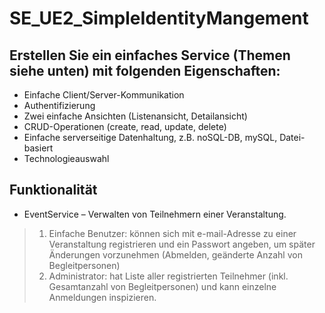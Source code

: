 # SE_UE2_SimpleIdentityMangement
## Erstellen Sie ein einfaches Service (Themen siehe unten) mit folgenden Eigenschaften:
- Einfache Client/Server-Kommunikation
- Authentifizierung
- Zwei einfache Ansichten (Listenansicht, Detailansicht)
- CRUD-Operationen (create, read, update, delete)
- Einfache serverseitige Datenhaltung, z.B. noSQL-DB, mySQL, Datei-basiert
- Technologieauswahl
## Funktionalität
- EventService – Verwalten von Teilnehmern einer Veranstaltung.
> 1. Einfache Benutzer: können sich mit e-mail-Adresse zu einer Veranstaltung registrieren und ein
Passwort angeben, um später Änderungen vorzunehmen (Abmelden, geänderte Anzahl von Begleitpersonen)
> 2. Administrator: hat Liste aller registrierten Teilnehmer (inkl. Gesamtanzahl von Begleitpersonen)
und kann einzelne Anmeldungen inspizieren.
